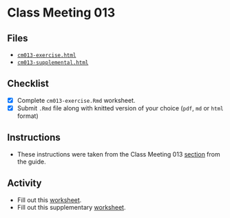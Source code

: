 # Class Meeting 013

## Files
* [`cm013-exercise.html`](https://dy-lin.github.io/STAT545-participation/cm013/cm013-exercise.html)
* [`cm013-supplemental.html`](https://dy-lin.github.io/STAT545-participation/cm013/cm013-supplemental.html)

## Checklist
- [x] Complete `cm013-exercise.Rmd` worksheet.
- [x] Submit `.Rmd` file along with knitted version of your choice (`pdf`, `md` or `html` format)

## Instructions
* These instructions were taken from the Class Meeting 013 [section](https://stat545guidebook.netlify.com/effective-visualizations.html) from the guide.

## Activity
* Fill out this [worksheet](https://github.com/STAT545-UBC/Classroom/raw/master/cm013.Rmd).
* Fill out this supplementary [worksheet](https://raw.githubusercontent.com/STAT545-UBC/Classroom/master/tutorials/cm013-supplemental.Rmd).




